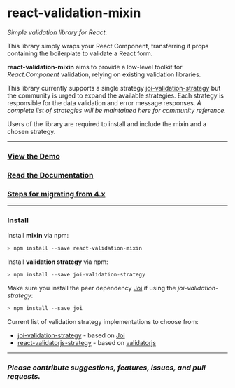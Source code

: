 # react-validation-mixin
_Simple validation library for React._

This library simply wraps your React Component, transferring it props containing the boilerplate to validate a React form.

**react-validation-mixin** aims to provide a low-level toolkit for _React.Component_ validation, relying on existing validation libraries.

This library currently supports a single strategy [joi-validation-strategy](https://github.com/jurassix/joi-validation-strategy) but the community is urged to expand the available strategies. Each strategy is responsible for the data validation and error message responses. _A complete list of strategies will be maintained here for community reference._

Users of the library are required to install and include the mixin and a chosen strategy.

---

### [View the Demo](http://jurassix.github.io/react-validation-mixin/)

### [Read the Documentation](http://jurassix.gitbooks.io/docs-react-validation-mixin/content/overview/index.html)

### [Steps for migrating from 4.x](http://jurassix.gitbooks.io/docs-react-validation-mixin/content/overview/migration-to-5.html)

---

### Install

Install **mixin** via npm:

```javascript
> npm install --save react-validation-mixin
```

Install **validation strategy** via npm:

```javascript
> npm install --save joi-validation-strategy
```

Make sure you install the peer dependency [Joi](https://github.com/hapijs/joi) if using the _joi-validation-strategy_:

```javascript
> npm install --save joi
```

Current list of validation strategy implementations to choose from:

* [joi-validation-strategy](https://github.com/jurassix/joi-validation-strategy) - based on [Joi](https://github.com/hapijs/joi)
* [react-validatorjs-strategy](https://github.com/TheChech/react-validatorjs-strategy) - based on [validatorjs](https://github.com/skaterdav85/validatorjs)


---

### _Please contribute suggestions, features, issues, and pull requests._

